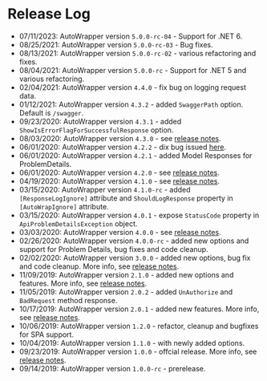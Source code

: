 
# Release Log

* 07/11/2023: AutoWrapper version `5.0.0-rc-04` - Support for .NET 6.
* 08/25/2021: AutoWrapper version `5.0.0-rc-03` - Bug fixes.
* 08/13/2021: AutoWrapper version `5.0.0-rc-02` - various refactoring and fixes.
* 08/04/2021: AutoWrapper version `5.0.0-rc` - Support for .NET 5 and various refactoring.
* 02/04/2021: AutoWrapper version `4.4.0` - fix bug on logging request data.
* 01/12/2021: AutoWrapper version `4.3.2` - added `SwaggerPath` option. Default is `/swagger`.
* 09/23/2020: AutoWrapper version `4.3.1` - added `ShowIsErrorFlagForSuccessfulResponse` option.
* 08/03/2020: AutoWrapper version `4.3.0` - see [release notes](https://vmsdurano.com/autowrapper-4-3-0-released/). 
* 06/01/2020: AutoWrapper version `4.2.2` - dix bug issued [here](https://github.com/proudmonkey/AutoWrapper/issues/55). 
* 06/01/2020: AutoWrapper version `4.2.1` - added Model Responses for ProblemDetails.
* 06/01/2020: AutoWrapper version `4.2.0` - see [release notes](https://vmsdurano.com/autowrapper-4-2-0-released/).
* 04/19/2020: AutoWrapper version `4.1.0` - see [release notes](https://vmsdurano.com/autowrapper-4-1-0-released/).
* 03/15/2020: AutoWrapper version `4.1.0-rc` - added `[ResponseLogIgnore]` attribute and `ShouldLogResponse` property in `[AutoWrapIgnore]` attribute.
* 03/15/2020: AutoWrapper version `4.0.1` - expose `StatusCode` property in `ApiProblemDetailsException` object.
* 03/03/2020: AutoWrapper version `4.0.0` - see [release notes](https://vmsdurano.com/autowrapper-now-supports-problemdetails/).
* 02/26/2020: AutoWrapper version `4.0.0-rc` - added new options and support for Problem Details, bug fixes and code cleanup.
* 02/02/2020: AutoWrapper version `3.0.0` - added new options, bug fix and code cleanup. More info, see [release notes](https://vmsdurano.com/autowrapper-version-3-0-0-released/).
* 11/09/2019: AutoWrapper version `2.1.0` - added new options and features. More info, see [release notes](https://vmsdurano.com/autowrapper-version-2-1-0-released/).
* 11/05/2019: AutoWrapper version `2.0.2` - added `UnAuthorize` and `BadRequest` method response.
* 10/17/2019: AutoWrapper version `2.0.1` - added new features. More info, see [release notes](https://vmsdurano.com/autowrapper-version-2-is-now-released/).
* 10/06/2019: AutoWrapper version `1.2.0` - refactor, cleanup and bugfixes for SPA support.
* 10/04/2019: AutoWrapper version `1.1.0` - with newly added options.
* 09/23/2019: AutoWrapper version `1.0.0` - offcial release. More info, see [release notes](https://vmsdurano.com/autowrapper-is-officially-released/).
* 09/14/2019: AutoWrapper version `1.0.0-rc` - prerelease. 
